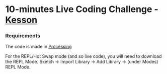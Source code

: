 # 10-minutes Live Coding Challenge - [Kesson](https://kesson.io)

### Requirements

The code is made in [Processing](https://processing.org/download/)

For the REPL/Hot Swap mode (and so live code), you will need to download the REPL Mode. Sketch -> Import Library -> Add Library -> (under Modes) REPL Mode.